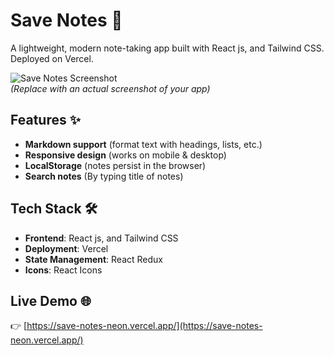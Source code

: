 # Save Notes 📝

A lightweight, modern note-taking app built with React js, and Tailwind CSS. Deployed on Vercel.

![Save Notes Screenshot]("")  
_(Replace with an actual screenshot of your app)_

## Features ✨

- **Markdown support** (format text with headings, lists, etc.)
- **Responsive design** (works on mobile & desktop)
- **LocalStorage** (notes persist in the browser)
- **Search notes** (By typing title of notes)

## Tech Stack 🛠️

- **Frontend**: React js, and Tailwind CSS
- **Deployment**: Vercel
- **State Management**: React Redux
- **Icons**: React Icons

## Live Demo 🌐

👉 [https://save-notes-neon.vercel.app/](https://save-notes-neon.vercel.app/)

